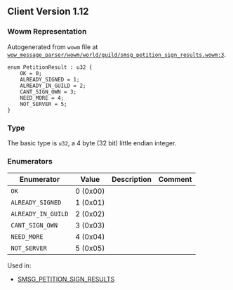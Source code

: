 ## Client Version 1.12

### Wowm Representation

Autogenerated from `wowm` file at [`wow_message_parser/wowm/world/guild/smsg_petition_sign_results.wowm:3`](https://github.com/gtker/wow_messages/tree/main/wow_message_parser/wowm/world/guild/smsg_petition_sign_results.wowm#L3).

```rust,ignore
enum PetitionResult : u32 {
    OK = 0;
    ALREADY_SIGNED = 1;
    ALREADY_IN_GUILD = 2;
    CANT_SIGN_OWN = 3;
    NEED_MORE = 4;
    NOT_SERVER = 5;
}
```
### Type
The basic type is `u32`, a 4 byte (32 bit) little endian integer.
### Enumerators
| Enumerator | Value  | Description | Comment |
| --------- | -------- | ----------- | ------- |
| `OK` | 0 (0x00) |  |  |
| `ALREADY_SIGNED` | 1 (0x01) |  |  |
| `ALREADY_IN_GUILD` | 2 (0x02) |  |  |
| `CANT_SIGN_OWN` | 3 (0x03) |  |  |
| `NEED_MORE` | 4 (0x04) |  |  |
| `NOT_SERVER` | 5 (0x05) |  |  |

Used in:
* [SMSG_PETITION_SIGN_RESULTS](smsg_petition_sign_results.md)
